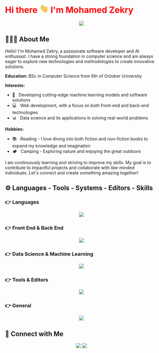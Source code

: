 <h1 style="color: red;">Hi there <img src="https://raw.githubusercontent.com/ABSphreak/ABSphreak/master/gifs/Hi.gif" width="30px"> I'm Mohamed Zekry</h1>

<p align="center">
<img src="https://github.com/mo-zekry/mo-zekry/assets/86377489/d79df410-69fd-4db2-a800-62e7a97415d2" height="250" />
<!-- <img src="https://github.com/mo-zekry/mo-zekry/assets/86377489/748a4827-aa27-40ef-a00a-2637e5af8c18" height="300" /> -->
</p>


<h2 > 👨🏻‍💻 About Me </h2>

<p>
  Hello! I'm Mohamed Zekry, a passionate software developer and AI enthusiast. I have a strong foundation in computer science and am always eager to explore new technologies and methodologies to create innovative solutions.
</p>

<p>
  <strong>Education:</strong> BSc in Computer Science from 6th of October University
</p>

<p>
  <strong>Interests:</strong>
  <ul>
    <li>🤔 &nbsp; Developing cutting-edge machine learning models and software solutions</li>
    <li>💻 &nbsp; Web development, with a focus on both front-end and back-end technologies</li>
    <li>📊 &nbsp; Data science and its applications in solving real-world problems</li>
  </ul>
</p>

<p>
  <strong>Hobbies:</strong>
  <ul>
    <li>📚 &nbsp; Reading - I love diving into both fiction and non-fiction books to expand my knowledge and imagination</li>
    <li>🏕️ &nbsp; Camping - Exploring nature and enjoying the great outdoors</li>
  </ul>
</p>

<p>
  I am continuously learning and striving to improve my skills. My goal is to contribute to impactful projects and collaborate with like-minded individuals. Let's connect and create something amazing together!
</p>


<h2>⚙️ Languages - Tools - Systems - Editors - Skills</h2>

<h3>👉 Languages</h3>
<p align="center">
  <a href="https://go-skill-icons.vercel.app/">
    <img src="https://go-skill-icons.vercel.app/api/icons?i=cpp,python,java,cs,js,html,css,rust,bash,cmake" />
  </a>
</p>

<h3>👉 Front End & Back End</h3>
<p align="center">
  <a href="https://go-skill-icons.vercel.app/">
    <img src="https://go-skill-icons.vercel.app/api/icons?i=react,vite,htmx,bootstrap,tailwind,dotnet,sqlserver,redux,nextjs,sass,npm,babel" />
  </a>
</p>

<h3> 👉 Data Science & Machine Learning</h3>
<p align="center">
  <a href="https://go-skill-icons.vercel.app/">
    <img src="https://go-skill-icons.vercel.app/api/icons?i=pytorch,tensorflow,scikitlearn,pandas,numpy,matplotlib,seaborn" />
  </a>

<h3>👉 Tools & Editors</h3>
<p align="center">
  <a href="https://skillicons.dev">
    <img src="https://skillicons.dev/icons?i=git,github,vscode,visualstudio,rider,clion,webstorm,pycharm"/>
  </a>
</p>

<h3>👉 General</h3>
<p align="center">
  <a href="https://skillicons.dev">
    <img src="https://skillicons.dev/icons?i=windows,linux,ubuntu,stackoverflow,notion,latex"/>
  </a>
</p>

<h2>💬 Connect with Me</h2>
<p align="center">
  <a href="https://www.linkedin.com/in/mohamed-zekry-886809227/"><img src="https://img.shields.io/badge/-Mohamed%20Zekry-blue?style=flat-square&logo=Linkedin&logoColor=white&link=https://www.linkedin.com/in/mo-zekry/" /></a>
  <a href="mailto:eng.mohamedzekry.68@gmail.com"><img src="https://img.shields.io/badge/-eng.mohamedzekry.68@gmail.com-c14438?style=flat-square&logo=Gmail&logoColor=white&link=mailto:mo.zekry@example.com" /></a>
</p>
